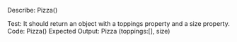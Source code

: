Describe: Pizza()

Test: It should return an object with a toppings property and a size property.
Code: Pizza()
Expected Output: Pizza (toppings:[], size)

